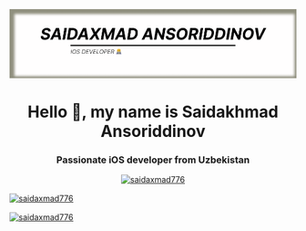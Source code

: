 ![logo](https://github.com/saidaxmad776/saidaxmad776/blob/main/LogoGithub.png)




<h1 align="center">Hello 👋, my name is Saidakhmad Ansoriddinov</h1>
<h3 align="center">Passionate iOS developer from Uzbekistan</h3>


<p align="center"> <a href="https: //github.com/ryo-ma/github-profile-trophy"><img src="https://github-profile-trophy.vercel.app/?username=saidaxmad776" alt="saidaxmad776" /></ a> </p>







<p><img align="center" src="https://github-readme-stats.vercel.app/api?username=saidaxmad776&show_icons=true&locale=en" alt="saidaxmad776" /> </p>

<p><img align="center" src="https://github-readme-streak-stats.herokuapp.com/?user=saidaxmad776&" alt="saidaxmad776"  /></p>


